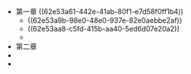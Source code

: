 - 第一章 ((62e53a61-442e-41ab-80f1-e7d58f0ff1b4))
	- ((62e53a9b-98e0-48e0-937e-82e0aebbe2af))
	- ((62e53aa8-c5fd-415b-aa40-5ed6d07e20a2))
	-
- 第二章
-
-